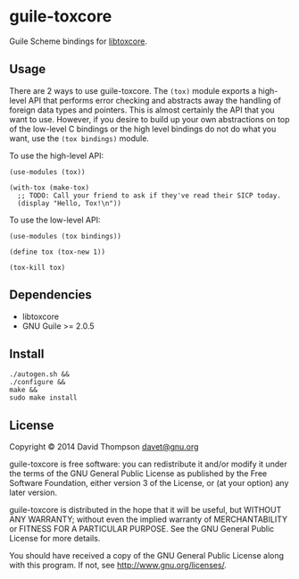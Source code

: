 guile-toxcore
=============

Guile Scheme bindings for [libtoxcore](https://github.com/irungentoo/toxcore).

Usage
-----

There are 2 ways to use guile-toxcore.  The `(tox)` module exports a
high-level API that performs error checking and abstracts away the handling of
foreign data types and pointers.  This is almost certainly the API that you
want to use.  However, if you desire to build up your own abstractions on top
of the low-level C bindings or the high level bindings do not do what you
want, use the `(tox bindings)` module.

To use the high-level API:

```
(use-modules (tox))

(with-tox (make-tox)
  ;; TODO: Call your friend to ask if they've read their SICP today.
  (display "Hello, Tox!\n"))
```

To use the low-level API:

```
(use-modules (tox bindings))

(define tox (tox-new 1))

(tox-kill tox)
```

Dependencies
------------

* libtoxcore
* GNU Guile >= 2.0.5

Install
-------

```
./autogen.sh &&
./configure &&
make &&
sudo make install
```

License
-------

Copyright © 2014 David Thompson <davet@gnu.org>

guile-toxcore is free software: you can redistribute it and/or modify it under
the terms of the GNU General Public License as published by the Free Software
Foundation, either version 3 of the License, or (at your option) any later
version.

guile-toxcore is distributed in the hope that it will be useful, but WITHOUT
ANY WARRANTY; without even the implied warranty of MERCHANTABILITY or FITNESS
FOR A PARTICULAR PURPOSE.  See the GNU General Public License for more
details.

You should have received a copy of the GNU General Public License along with
this program.  If not, see <http://www.gnu.org/licenses/>.
